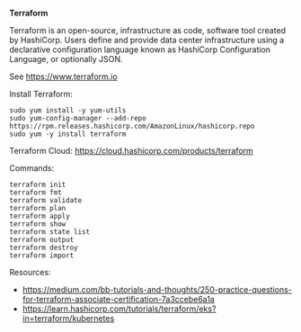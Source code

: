 <strong>Terraform</strong>

Terraform is an open-source, infrastructure as code, software tool created by HashiCorp. Users define and provide data center infrastructure using a declarative configuration language known as HashiCorp Configuration Language, or optionally JSON.

See https://www.terraform.io

Install Terraform:

```
sudo yum install -y yum-utils
sudo yum-config-manager --add-repo https://rpm.releases.hashicorp.com/AmazonLinux/hashicorp.repo
sudo yum -y install terraform
```

Terraform Cloud: https://cloud.hashicorp.com/products/terraform

Commands:

```
terraform init
terraform fmt
terraform validate
terraform plan
terraform apply
terraform show
terraform state list
terraform output
terraform destroy
terraform import
```

Resources:

- https://medium.com/bb-tutorials-and-thoughts/250-practice-questions-for-terraform-associate-certification-7a3ccebe6a1a
- https://learn.hashicorp.com/tutorials/terraform/eks?in=terraform/kubernetes
